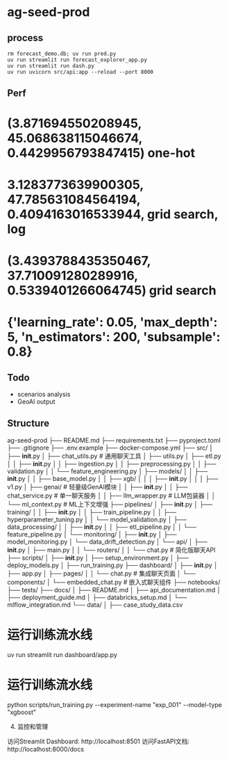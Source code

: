 # ag-seed-prod

## process

```
rm forecast_demo.db; uv run pred.py
uv run streamlit run forecast_explorer_app.py
uv run streamlit run dash.py
uv run uvicorn src/api:app --reload --port 8000 
```


## Perf
# (3.871694550208945, 45.068638115046674, 0.4429956793847415) one-hot
# 3.1283773639900305, 47.785631084564194, 0.4094163016533944, grid search, log
# (3.4393788435350467, 37.710091280289916, 0.5339401266064745) grid search
# {'learning_rate': 0.05, 'max_depth': 5, 'n_estimators': 200, 'subsample': 0.8}


## Todo
- scenarios analysis
- GeoAI output



## Structure
ag-seed-prod
├── README.md
├── requirements.txt
├── pyproject.toml
├── .gitignore
├── .env.example
├── docker-compose.yml
├── src/
│   ├── __init__.py
│   ├── chat_utils.py  # 通用聊天工具
│   ├── utils.py
│   ├── etl.py
│   │   ├── __init__.py
│   │   ├── ingestion.py
│   │   ├── preprocessing.py
│   │   ├── validation.py
│   │   └── feature_engineering.py
│   ├── models/
│   │   ├── __init__.py
│   │   ├── base_model.py
│   │   ├── xgb/
│   │   │   ├── __init__.py
│   │   │   ├── v1.py
│   ├── genai/                    # 轻量级GenAI模块
│   │   ├── __init__.py
│   │   ├── chat_service.py       # 单一聊天服务
│   │   ├── llm_wrapper.py        # LLM包装器
│   │   └── ml_context.py         # ML上下文增强
├── pipelines/
│   ├── __init__.py
│   ├── training/
│   │   ├── __init__.py
│   │   ├── train_pipeline.py
│   │   ├── hyperparameter_tuning.py
│   │   └── model_validation.py
│   ├── data_processing/
│   │   ├── __init__.py
│   │   ├── etl_pipeline.py
│   │   └── feature_pipeline.py
│   └── monitoring/
│       ├── __init__.py
│       ├── model_monitoring.py
│       └── data_drift_detection.py
│   └── api/
│       ├── __init__.py
│       ├── main.py
│   │   └── routers/
│   │       └── chat.py           # 简化版聊天API
├── scripts/
│   ├── __init__.py
│   ├── setup_environment.py
│   ├── deploy_models.py
│   ├── run_training.py
├── dashboard/
│   ├── __init__.py
│   ├── app.py
│   ├── pages/
│   │   └── chat.py              # 集成聊天页面
│   └── components/
│       └── embedded_chat.py     # 嵌入式聊天组件
├── notebooks/
├── tests/
├── docs/
│   ├── README.md
│   ├── api_documentation.md
│   ├── deployment_guide.md
│   ├── databricks_setup.md
│   └── mlflow_integration.md
└── data/
│   ├── case_study_data.csv

# 运行训练流水线
uv run streamlit run dashboard/app.py

# 运行训练流水线
python scripts/run_training.py --experiment-name "exp_001" --model-type "xgboost"

4. 监控和管理

访问Streamlit Dashboard: http://localhost:8501
访问FastAPI文档: http://localhost:8000/docs